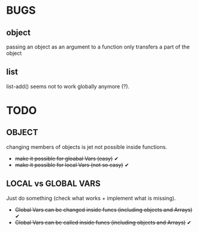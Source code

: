 # BUGS

## object
passing an object as an argument to a function only transfers a part of the object

## list
list-add() seems not to work globally anymore (?).

# TODO

## OBJECT
changing members of objects is jet not possible inside functions.
- ~~make it possible for gloabal Vars (easy)~~ ✔
- ~~make it possible for local Vars (not so easy)~~ ✔

## LOCAL vs GLOBAL VARS
Just do something (check what works + implement what is missing).
- ~~Global Vars can be changed inside funcs (including objects and Arrays)~~ ✔
- ~~Global Vars can be called inside funcs (including objects and Arrays)~~ ✔